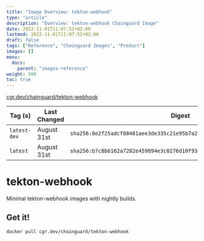 ```yaml
---
title: "Image Overview: tekton-webhook"
type: "article"
description: "Overview: tekton-webhook Chainguard Image"
date: 2022-11-01T11:07:52+02:00
lastmod: 2022-11-01T11:07:52+02:00
draft: false
tags: ["Reference", "Chainguard Images", "Product"]
images: []
menu:
  docs:
    parent: "images-reference"
weight: 500
toc: true
---
```


[cgr.dev/chainguard/tekton-webhook](https://github.com/chainguard-images/images/tree/main/images/tekton-webhook)

| Tag (s)       | Last Changed | Digest                                                                    |
|---------------|--------------|---------------------------------------------------------------------------|
|  `latest-dev` | August 31st  | `sha256:8e2f25adcf08481aee3de335c21e95b7a2af9763b20eaa7a6fbdd2ba383af3da` |
|  `latest`     | August 31st  | `sha256:b7c8b6162a7282e459894e3c0276d10f936c0dea7304a550c7b699c904b74a64` |

# tekton-webhook

Minimal tekton-webhook images with nightly builds.

## Get it!

```shell
docker pull cgr.dev/chainguard/tekton-webhook
```
